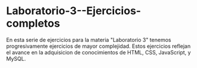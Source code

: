 # Laboratorio-3--Ejercicios-completos

En esta serie de ejercicios para la materia "Laboratorio 3" tenemos progresivamente ejercicios de mayor complejidad.
Estos ejercicios reflejan el avance en la adquisicion de conocimientos de HTML, CSS, JavaScript, y MySQL.
